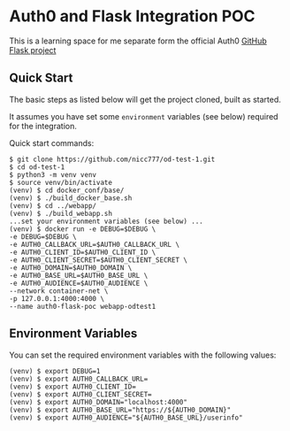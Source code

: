 # Auth0 and Flask Integration POC

This is a learning space for me separate form the official Auth0 [GitHub Flask project](https://github.com/auth0-samples/auth0-python-web-app)

## Quick Start

The basic steps as listed below will get the project cloned, built as started.

It assumes you have set some `environment` variables (see below) required for the integration.

Quick start commands:

    $ git clone https://github.com/nicc777/od-test-1.git
    $ cd od-test-1
    $ python3 -m venv venv
    $ source venv/bin/activate
    (venv) $ cd docker_conf/base/
    (venv) $ ./build_docker_base.sh
    (venv) $ cd ../webapp/
    (venv) $ ./build_webapp.sh
    ...set your environment variables (see below) ...
    (venv) $ docker run -e DEBUG=$DEBUG \ 
    -e DEBUG=$DEBUG \
    -e AUTH0_CALLBACK_URL=$AUTH0_CALLBACK_URL \
    -e AUTH0_CLIENT_ID=$AUTH0_CLIENT_ID \
    -e AUTH0_CLIENT_SECRET=$AUTH0_CLIENT_SECRET \
    -e AUTH0_DOMAIN=$AUTH0_DOMAIN \
    -e AUTH0_BASE_URL=$AUTH0_BASE_URL \
    -e AUTH0_AUDIENCE=$AUTH0_AUDIENCE \
    --network container-net \
    -p 127.0.0.1:4000:4000 \
    --name auth0-flask-poc webapp-odtest1

## Environment Variables

You can set the required environment variables with the following values:

    (venv) $ export DEBUG=1
    (venv) $ export AUTH0_CALLBACK_URL=
    (venv) $ export AUTH0_CLIENT_ID=
    (venv) $ export AUTH0_CLIENT_SECRET=
    (venv) $ export AUTH0_DOMAIN="localhost:4000"
    (venv) $ export AUTH0_BASE_URL="https://${AUTH0_DOMAIN}"
    (venv) $ export AUTH0_AUDIENCE="${AUTH0_BASE_URL}/userinfo"

